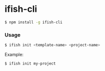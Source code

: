 # ifish-cli

``` bash
$ npm install -g ifish-cli
```

### Usage

``` bash
$ ifish init <template-name> <project-name>
```

Example:

``` bash
$ ifish init my-project
```
